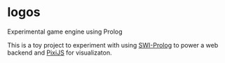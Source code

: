 # logos
Experimental game engine using Prolog

This is a toy project to experiment with using [SWI-Prolog](http://www.swi-prolog.org) to power a web backend 
and [PixiJS](http://www.pixijs.com) for visualizaton.
